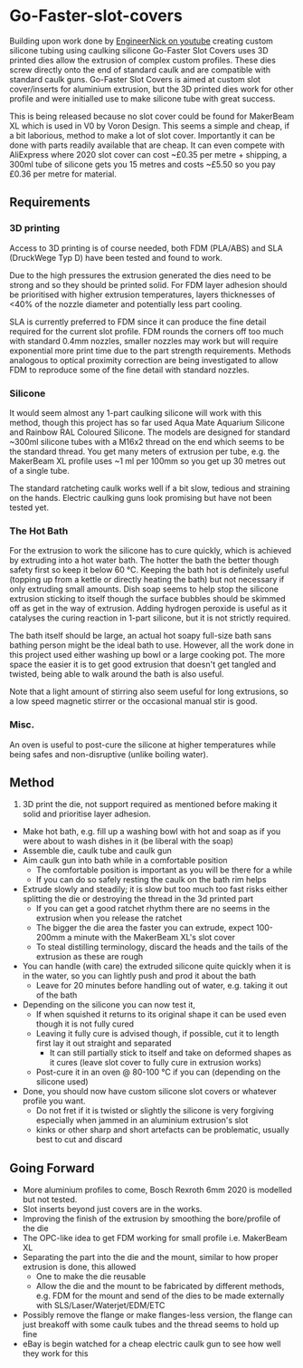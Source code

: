 # Go-Faster-slot-covers
Building upon work done by [EngineerNick on youtube](https://www.youtube.com/channel/UCNkQ3_g0wfXJV7Hy6gSzFiw) creating custom silicone tubing using caulking silicone Go-Faster Slot Covers uses 3D printed dies allow the extrusion of complex custom profiles. These dies screw directly onto the end of standard caulk and are compatible with standard caulk guns. Go-Faster Slot Covers is aimed at custom slot cover/inserts for aluminium extrusion, but the 3D printed dies work for other profile and were initialled use to make silicone tube with great success.

This is being released because no slot cover could be found for MakerBeam XL which is used in V0 by Voron Design. This seems a simple and cheap, if a bit laborious, method to make a lot of slot cover. Importantly it can be done with parts readily available that are cheap. It can even compete with AliExpress where 2020 slot cover can cost ~£0.35 per metre + shipping, a 300ml tube of silicone gets you 15 metres and costs ~£5.50 so you pay £0.36 per metre for material.

## Requirements
### 3D printing
Access to 3D printing is of course needed, both FDM (PLA/ABS) and SLA (DruckWege Typ D) have been tested and found to work.

Due to the high pressures the extrusion generated the dies need to be strong and so they should be printed solid. For FDM layer adhesion should be prioritised with higher extrusion temperatures, layers thicknesses of <40% of the nozzle diameter and potentially less part cooling. 

SLA is currently preferred to FDM since it can produce the fine detail required for the current slot profile. FDM rounds the corners off too much with standard 0.4mm nozzles, smaller nozzles may work but will require exponential more print time due to the part strength requirements. Methods analogous to optical proximity correction are being investigated to allow FDM to reproduce some of the fine detail with standard nozzles.
### Silicone
It would seem almost any 1-part caulking silicone will work with this method, though this project has so far used Aqua Mate Aquarium Silicone and Rainbow RAL Coloured Silicone. The models are designed for standard ~300ml silicone tubes with a M16x2 thread on the end which seems to be the standard thread. You get many meters of extrusion per tube, e.g. the MakerBeam XL profile uses ~1 ml per 100mm so you get up 30 metres out of a single tube.

The standard ratcheting caulk works well if a bit slow, tedious and straining on the hands. Electric caulking guns look promising but have not been tested yet.

### The Hot Bath
For the extrusion to work the silicone has to cure quickly, which is achieved by extruding into a hot water bath. The hotter the bath the better though safety first so keep it below 60 °C. Keeping the bath hot is definitely useful (topping up from a kettle or directly heating the bath) but not necessary if only extruding small amounts. Dish soap seems to help stop the silicone extrusion sticking to itself though the surface bubbles should be skimmed off as get in the way of extrusion. Adding hydrogen peroxide is useful as it catalyses the curing reaction in 1-part silicone, but it is not strictly required.

The bath itself should be large, an actual hot soapy full-size bath sans bathing person might be the ideal bath to use. However, all the work done in this project used either washing up bowl or a large cooking pot. The more space the easier it is to get good extrusion that doesn't get tangled and twisted, being able to walk around the bath is also useful.

Note that a light amount of stirring also seem useful for long extrusions, so a low speed magnetic stirrer or the occasional manual stir is good.

### Misc.
An oven is useful to post-cure the silicone at higher temperatures while being safes and non-disruptive (unlike boiling water).

## Method
1. 3D print the die, not support required as mentioned before making it solid and prioritise layer adhesion.
* Make hot bath, e.g. fill up a washing bowl with hot and soap as if you were about to wash dishes in it (be liberal with the soap)
* Assemble die, caulk tube and caulk gun
* Aim caulk gun into bath while in a comfortable position
  * The comfortable position is important as you will be there for a while
  * If you can do so safely resting the caulk on the bath rim helps
* Extrude slowly and steadily; it is slow but too much too fast risks either splitting the die or destroying the thread in the 3d printed part
  * If you can get a good ratchet rhythm there are no seems in the extrusion when you release the ratchet
  * The bigger the die area the faster you can extrude, expect 100-200mm a minute with the MakerBeam XL's slot cover  
  * To steal distilling terminology, discard the heads and the tails of the extrusion as these are rough
* You can handle (with care) the extruded silicone quite quickly when it is in the water, so you can lightly push and prod it about the bath
  * Leave for 20 minutes before handling out of water, e.g. taking it out of the bath
* Depending on the silicone you can now test it,  
  * If when squished it returns to its original shape it can be used even though it is not fully cured
  * Leaving it fully cure is advised though, if possible, cut it to length first lay it out straight and separated
    * It can still partially stick to itself and take on deformed shapes as it cures (leave slot cover to fully cure in extrusion works)
  * Post-cure it in an oven @ 80-100 °C if you can (depending on the silicone used)
* Done, you should now have custom silicone slot covers or whatever profile you want.
  * Do not fret if it is twisted or slightly the silicone is very forgiving especially when jammed in an aluminium extrusion's slot
  * kinks or other sharp and short artefacts can be problematic, usually best to cut and discard
  
## Going Forward
* More aluminium profiles to come, Bosch Rexroth 6mm 2020 is modelled but not tested.
* Slot inserts beyond just covers are in the works.
* Improving the finish of the extrusion by smoothing the bore/profile of the die
* The OPC-like idea to get FDM working for small profile i.e. MakerBeam XL
* Separating the part into the die and the mount, similar to how proper extrusion is done, this allowed
  * One to make the die reusable
  * Allow the die and the mount to be fabricated by different methods, e.g. FDM for the mount and send of the dies to be made externally with SLS/Laser/Waterjet/EDM/ETC
* Possibly remove the flange or make flanges-less version, the flange can just breakoff with some caulk tubes and the thread seems to hold up fine
* eBay is begin watched for a cheap electric caulk gun to see how well they work for this
